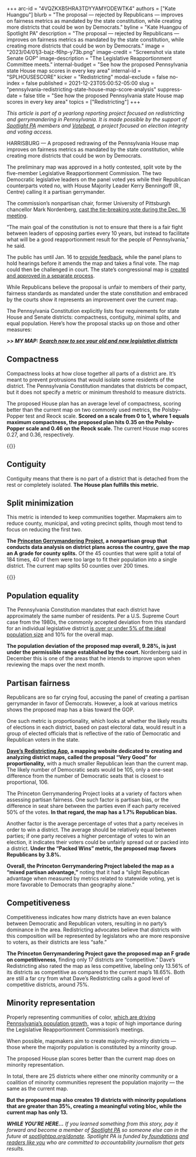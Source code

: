 +++
arc-id = "4VQZKXB5HRA3TDYYAMYODEWTK4"
authors = ["Kate Huangpu"]
blurb = "The proposal — rejected by Republicans —  improves on fairness metrics as mandated by the state constitution, while creating more districts that could be won by Democrats."
byline = "Kate Huangpu of Spotlight PA"
description = "The proposal — rejected by Republicans —  improves on fairness metrics as mandated by the state constitution, while creating more districts that could be won by Democrats."
image = "2023/04/01j3-bajz-f6hp-y73b.png"
image-credit = "Screenshot via state Senate GOP"
image-description = "The Legislative Reapportionment Committee meets."
internal-budget = "See how the proposed Pennsylvania state House map scores in every key area"
internal-id = "SPLHOUSESCORE"
kicker = "Redistricting"
modal-exclude = false
no-index = false
published = 2021-12-23T05:00:52-05:00
slug = "pennsylvania-redistricting-state-house-map-score-analysis"
suppress-date = false
title = "See how the proposed Pennsylvania state House map scores in every key area"
topics = ["Redistricting"]
+++

<i>This article is part of a yearlong reporting project focused on redistricting and gerrymandering in Pennsylvania. It is made possible by the support of </i><a href="https://www.spotlightpa.org/"><i>Spotlight PA</i></a><i> members and </i><a href="https://votebeat.org/"><i>Votebeat</i></a><i>, a project focused on election integrity and voting access.</i>

HARRISBURG — A proposed redrawing of the Pennsylvania House map improves on fairness metrics as mandated by the state constitution, while creating more districts that could be won by Democrats.

The preliminary map was approved in a hotly contested, split vote by the five-member Legislative Reapportionment Commission. The two Democratic legislative leaders on the panel voted yes while their Republican counterparts voted no, with House Majority Leader Kerry Benningoff (R., Centre) calling it a partisan gerrymander.

The commission’s nonpartisan chair, former University of Pittsburgh chancellor Mark Nordenberg, <a href="https://www.spotlightpa.org/news/2021/12/pennsylvania-redistricting-state-house-senate-maps/">cast the tie-breaking vote during the Dec. 16 meeting</a>.

<script src="https://www.spotlightpa.org/embed.js" async></script><div data-spl-embed-version="1" data-spl-src="https://www.spotlightpa.org/embeds/newsletter/"></div>

“The main goal of the constitution is not to ensure that there is a fair fight between leaders of opposing parties every 10 years, but instead to facilitate what will be a good reapportionment result for the people of Pennsylvania,” he said.

The public has until Jan. 16 to <a href="https://www.redistricting.state.pa.us/">provide feedback</a>, while the panel plans to hold hearings before it amends the map and takes a final vote. The map could then be challenged in court. The state’s congressional map is <a href="https://www.spotlightpa.org/news/2021/12/pa-congressional-maps-proposed-redistricting/">created and approved in a separate process</a>.

While Republicans believe the proposal is unfair to members of their party, fairness standards as mandated under the state constitution and embraced by the courts show it represents an improvement over the current map.

The Pennsylvania Constitution explicitly lists four requirements for state House and Senate districts: compactness, contiguity, minimal splits, and equal population. Here’s how the proposal stacks up on those and other measures:

<i><b>&gt;&gt; MY MAP: </b></i><a href="https://www.spotlightpa.org/news/2021/12/pennsylvania-redistricting-house-senate-districts-lookup-tool/" target="_blank"><i><b>Search now to see your old and new legislative districts</b></i></a>

## Compactness

Compactness looks at how close together all parts of a district are. It’s meant to prevent protrusions that would isolate some residents of the district. The Pennsylvania Constitution mandates that districts be compact, but it does not specify a metric or minimum threshold to measure districts.

The proposed House plan has an average level of compactness, scoring better than the current map on two commonly used metrics, the Polsby–Popper test and Reock scale. <b>Scored on a scale from 0 to 1, where 1 equals maximum compactness, the proposed plan hits 0.35 on the Polsby-Popper scale and 0.46 on the Reock scale. </b>The current House map scores 0.27, and 0.36, respectively.

{{<picture src="external/m5rt997p02fmmja8hy0vcxjqpr.jpeg" description="Proposed District 64 (shown in green) meets the standard for compactness, keeping Venango County whole and using only a geographically close and compact section of a neighboring county." caption="Proposed District 64 (shown in green) meets the standard for compactness, keeping Venango County whole and using only a geographically close and compact section of a neighboring county." credit="Proposed Pennsylvania House map via DistrictBuilder">}} 

## Contiguity

Contiguity means that there is no part of a district that is detached from the rest or completely isolated. <b>The House plan fulfills this metric.</b>

## Split minimization

This metric is intended to keep communities together. Mapmakers aim to reduce county, municipal, and voting precinct splits, though most tend to focus on reducing the first two.

<b>The </b><a href="https://gerrymander.princeton.edu/redistricting-report-card?planId=rec5Vr4cdGc0rt375"><b>Princeton Gerrymandering Project,</b></a><b> a nonpartisan group that conducts data analysis on district plans across the country, gave the map an A grade for county splits.</b> Of the 45 counties that were split a total of 184 times, 40 of them were too large to fit their population into a single district. The current map splits 50 counties over 200 times.

{{<picture src="external/c7e69h4wrvhrf1kmzy42zphqqw.jpeg" description="The Princeton Gerrymandering Project gave the map an A grade for avoiding county splits when possible." caption="The Princeton Gerrymandering Project gave the map an A grade for avoiding county splits when possible." credit="Proposed Pennsylvania House map via DistrictBuilder">}} 

## Population equality

The Pennsylvania Constitution mandates that each district have approximately the same number of residents. Per a U.S. Supreme Court case from the 1980s, the commonly accepted deviation from this standard for an individual legislative district <a href="https://redistricting.lls.edu/redistricting-101/where-are-the-lines-drawn/">is over or under 5% of the ideal population size</a> and 10% for the overall map.

<b>The population deviation of the proposed map overall, 9.28%, is just under the permissible range established by the court. </b>Nordenberg said in December this is one of the areas that he intends to improve upon when reviewing the maps over the next month.

## Partisan fairness

Republicans are so far crying foul, accusing the panel of creating a partisan gerrymander in favor of Democrats. However, a look at various metrics shows the proposed map has a bias toward the GOP.

One such metric is proportionality, which looks at whether the likely results of elections in each district, based on past electoral data, would result in a group of elected officials that is reflective of the ratio of Democratic and Republican voters in the state.

<a href="https://davesredistricting.org/maps#home"><b>Dave’s Redistricting App</b></a><b>, a mapping website dedicated to creating and analyzing district maps, called the proposal “Very Good” for proportionality,</b> with a much smaller Republican lean than the current map. The likely number of Democratic seats would be 105, only a one-seat difference from the number of Democratic seats that is closest to proportional, 106.

The Princeton Gerrymandering Project looks at a variety of factors when assessing partisan fairness. One such factor is partisan bias, or the difference in seat share between the parties even if each party received 50% of the votes. <b>In that regard, the map has a 1.7% Republican bias.</b>

Another factor is the average percentage of votes that a party receives in order to win a district. The average should be relatively equal between parties; if one party receives a higher percentage of votes to win an election, it indicates their voters could be unfairly spread out or packed into a district. <b>Under the “Packed Wins” metric, the proposed map favors Republicans by 3.8%.</b>

<b>Overall, the Princeton Gerrymandering Project labeled the map as a “mixed partisan advantage,”</b> noting that it had a “slight Republican advantage when measured by metrics related to statewide voting, yet is more favorable to Democrats than geography alone.”

## Competitiveness

Competitiveness indicates how many districts have an even balance between Democratic and Republican voters, resulting in no party’s dominance in the area. Redistricting advocates believe that districts with this composition will be represented by legislators who are more responsive to voters, as their districts are less “safe.”

<script src="https://www.spotlightpa.org/embed.js" async></script><div data-spl-embed-version="1" data-spl-src="https://www.spotlightpa.org/embeds/donate/?eyebrow_text=SUPPORT%20SPOTLIGHT%20PA&cta_text=YES%2C%20TRIPLE%20MY%20GIFT&teaser_text=Support%20Spotlight%20PA's%20vital%20investigative%20journalism%20for%20Pennsylvania%20and%20for%20a%20limited%20time%2C%20all%20gifts%20will%20be%20TRIPLED."></div>

<b>The Princeton Gerrymandering Project gave the proposed map an F grade on competitiveness</b>, finding only 17 districts are “competitive.” Dave’s Redistricting also rated the map as less competitive, labeling only 13.56% of its districts as competitive as compared to the current map’s 18.65%. Both are still a far cry from what Dave’s Redistricting calls a good level of competitive districts, around 75%.

## Minority representation

Properly representing communities of color, <a href="https://www.spotlightpa.org/news/2021/11/pa-redistricting-latino-representation-political-power/">which are driving Pennsylvania’s population growth</a>, was a topic of high importance during the Legislative Reapportionment Commission’s meetings.

When possible, mapmakers aim to create majority-minority districts — those where the majority population is constituted by a minority group.

The proposed House plan scores better than the current map does on minority representation.

In total, there are 25 districts where either one minority community or a coalition of minority communities represent the population majority — the same as the current map.

<b>But the proposed map also creates 19 districts with minority populations that are greater than 35%, creating a meaningful voting bloc, while the current map has only 13.</b>

<i><b>WHILE YOU’RE HERE...</b></i><i> If you learned something from this story, pay it forward and become a member of </i><a href="https://www.spotlightpa.org/"><i>Spotlight PA</i></a><i> so someone else can in the future at </i><a href="http://spotlightpa.org/donate"><i>spotlightpa.org/donate</i></a><i>. Spotlight PA is funded by</i><a href="https://www.spotlightpa.org/support"><i> foundations</i></a><i> </i><a href="https://www.spotlightpa.org/support"><i>and readers like you</i></a><i> who are committed to accountability journalism that gets results.</i>
